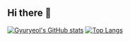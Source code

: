 ## Hi there :wave:

[![Gyuryeol's GitHub stats](https://github-readme-stats.vercel.app/api?username=simgyuryeol&show_icons=true&theme=tokyonight)](https://github.com/simgyuryeol/github-readme-stats)
[![Top Langs](https://github-readme-stats.vercel.app/api/top-langs/?username=simgyuryeol&layout=compact)](https://github.com/anuraghazra/github-readme-stats)

<!--
**simgyuryeol/simgyuryeol** is a ✨ _special_ ✨ repository because its `README.md` (this file) appears on your GitHub profile.

Here are some ideas to get you started:

- 🔭 I’m currently working on ...
- 🌱 I’m currently learning ...
- 👯 I’m looking to collaborate on ...
- 🤔 I’m looking for help with ...
- 💬 Ask me about ...
- 📫 How to reach me: ...
- 😄 Pronouns: ...
- ⚡ Fun fact: ...
-->
